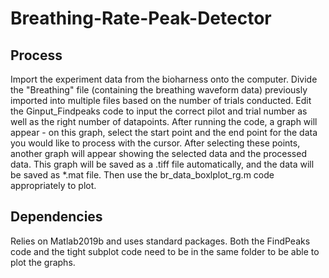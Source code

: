 # Breathing-Rate-Peak-Detector

## Process
Import the experiment data from the bioharness onto the computer. Divide the "Breathing" file (containing the breathing waveform data) previously imported into multiple files based on the number of trials conducted. Edit the Ginput_Findpeaks code to input the correct pilot and trial number as well as the right number of datapoints. After running the code, a graph will appear - on this graph, select the start point and the end point for the data you would like to process with the cursor. After selecting these points, another graph will appear showing the selected data and the processed data. This graph will be saved as a .tiff file automatically, and the data will be saved as *.mat file. Then use the br_data_boxlplot_rg.m code appropriately to plot.


## Dependencies
Relies on Matlab2019b and uses standard packages. Both the  FindPeaks code and the tight subplot code need to be in the same folder to be able to plot the graphs.
